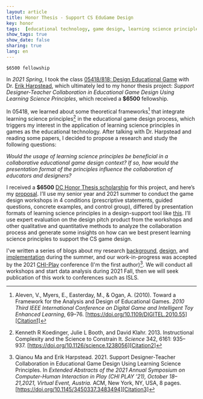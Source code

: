 ```yaml
---
layout: article
title: Honor Thesis - Support CS EduGame Design 
key: honor
tags:  [educational technology, game design, learning science principles, design support, interdisciplinary collaboration]
show_tags: true
show_date: false
sharing: true
lang: en
---
```


`$6500 fellowship`

In *2021 Spring*, I took the class [05418/818: Design Educational Game][DEG] with Dr. [Erik Harpstead], which ultimately led to my honor thesis project: *Support Designer-Teacher Collaboration in Educational Game Design Using Learning Science Principles*, which received a **$6500** fellowship.

<!--more-->

In 05418, we learned about some theoretical frameworks[^1] that integrate learning science principles[^2] in the educational game design process, which triggers my interest in the application of learning science principles in games as the educational technology. After talking with Dr. Harpstead and reading some papers, I decided to propose a research and study the following questions: 

*Would the usage of learning science principles be beneficial in a collaborative educational game design context? If so, how would the presentation format of the principles influence the collaboration of educators and designers?*

I received a **$6500** [DC Honor Thesis scholarship][scholarship] for this project, and here’s my [proposal]. I’ll use my senior year and 2021 summer to conduct the game design workshops in 4 conditions (prescriptive statements, guided questions, concrete examples, and control group), differed by presentation formats of learning science principles in a design-support tool like [this][interactive LS]. I’ll use expert evaluation on the design pitch product from the workshops and other qualitative and quantitative methods to analyze the collaboration process and generate some insights on how can we best present learning science principles to support the CS game design.

I've written a series of blogs about my research [background][Blog1], [design][Blog2], and [implementation][Blog3] during the summer, and our work-in-progress was accepted by the 2021 [CHI-Play] conference (I'm the first author)[^3]. We will conduct all workshops and start data analysis during 2021 Fall, then we will seek publication of this work to conferences such as ISLS. 

[^1]: Aleven, V., Myers, E., Easterday, M., & Ogan, A. (2010). Toward a Framework for the Analysis and Design of Educational Games. *2010 Third IEEE International Conference on Digital Game and Intelligent Toy Enhanced Learning*, 69–76. [https://doi.org/10.1109/DIGITEL.2010.55][Citation1]
[^2]: Kenneth R Koedinger, Julie L Booth, and David Klahr. 2013. Instructional Complexity and the Science to Constrain It. *Science* 342, 6161: 935–937. [https://doi.org/10.1126/science.1238056][Citation2] 
[^3]: Qianou Ma and Erik Harpstead. 2021. Support Designer-Teacher Collaboration in Educational Game Design Using Learning Science Principles. In *Extended Abstracts of the 2021 Annual Symposium on Computer-Human Interaction in Play (CHI PLAY ’21), October 18–21,2021, Virtual Event, Austria.* ACM, New York, NY, USA, 8 pages. [https://doi.org/10.1145/3450337.3483494][Citation3]

[Erik Harpstead]: http://www.erikharpstead.net/

[DEG]: /en_portfolio/1-deg.html
[scholarship]: https://www.cmu.edu/dietrich/students/undergraduate/programs/dietrich-honors-fellowship/index.html
[proposal]: /assets/Christina_Ma_ThesisProposal.pdf
[interactive LS]: https://eharpste.github.io/interactive-principles/#/

[Citation1]: https://doi.org/10.1109/DIGITEL.2010.55
[Citation2]: https://doi.org/10.1126/science.1238056
[Citation3]: https://doi.org/10.1145/3450337.3483494

[Blog1]: https://dietrichhonorsresearchfellowship.wordpress.com/2021/06/23/research-background-educational-game-design-support/
[Blog2]: https://dietrichhonorsresearchfellowship.wordpress.com/2021/07/27/research-design-educational-game-design-support/
[Blog3]: https://dietrichhonorsresearchfellowship.wordpress.com/2021/08/05/research-implementation-educational-game-design-support/

[CHI-Play]: https://chiplay.acm.org/2021/work-in-progress/